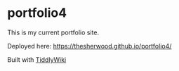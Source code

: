 # portfolio4

This is my current portfolio site.

Deployed here: https://thesherwood.github.io/portfolio4/

Built with [TiddlyWiki](https://tiddlywiki.com/)